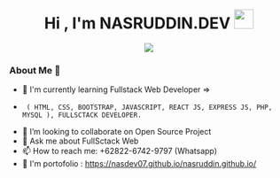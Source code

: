 
<h1 align="center">Hi , I'm NASRUDDIN.DEV <img src="https://media.giphy.com/media/hvRJCLFzcasrR4ia7z/giphy.gif" width="35"></h1>
<p align="center">
  <a href="https://github.com/DenverCoder1/readme-typing-svg"><img src="https://readme-typing-svg.herokuapp.com?color=F7EE2C&center=true&vCenter=true&height=60&lines=FullSctack+Web+Developer;N%20A%20S.D%20E%20V&center=true&width=500&height=50"></a>
</p>

### About Me 👋


- 🌱 I'm currently learning Fullstack Web Developer =>
-      ( HTML, CSS, BOOTSTRAP, JAVASCRIPT, REACT JS, EXPRESS JS, PHP, MYSQL ), FULLSCTACK DEVELOPER.
- 👯 I’m looking to collaborate on Open Source Project
- 💬 Ask me about FullSctack Web
- 📫 How to reach me: +62822-6742-9797 (Whatsapp)
- 🚀 I'm portofolio : https://nasdev07.github.io/nasruddin.github.io/


